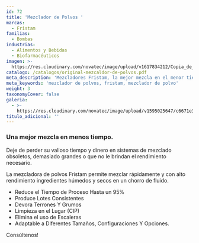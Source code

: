 ```yaml
---
id: 72
title: 'Mezclador de Polvos '
marcas:
  - Fristam
familias:
  - Bombas
industrias:
  - Alimentos y Bebidas
  - Biofarmacéuticos
imagen: >-
  https://res.cloudinary.com/novatec/image/upload/v1617834212/Copia_de_Dise%C3%B1o_sin_t%C3%ADtulo_98_ea1p6m.png
catalogo: /catalogos/original-mezcaldor-de-polvos.pdf
meta_description: 'Mezcladores Fristam, la mejor mezcla en el menor tiempo'
meta_keywords: 'mezclador de polvos, fristam, mezclador de polvo'
weight: 3
taxonomyCover: false
galeria:
  - >-
    https://res.cloudinary.com/novatec/image/upload/v1595025647/c6671e37-aed4-442a-bcdd-4d7908584dd1_tj1bgi.png
titulo_adicional: ''
---
```


### Una mejor mezcla en menos tiempo.

Deje de perder su valioso tiempo y dinero en sistemas de mezclado obsoletos, demasiado grandes o que no le brindan el rendimiento necesario.

La mezcladora de polvos Fristam permite mezclar rápidamente y con alto rendimiento ingredientes húmedos y secos en un chorro de fluido.

* Reduce el Tiempo de Proceso Hasta un 95%
* Produce Lotes Consistentes
* Devora Terrones Y Grumos
* Limpieza en el Lugar (CIP)
* Elimina el uso de Escaleras
* Adaptable a Diferentes Tamaños, Configuraciones Y Opciones.

Consúltenos!
